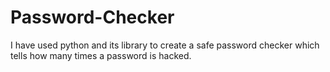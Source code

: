 # Password-Checker
I have used python and its library to create a safe password checker which tells how many times a password is hacked.
